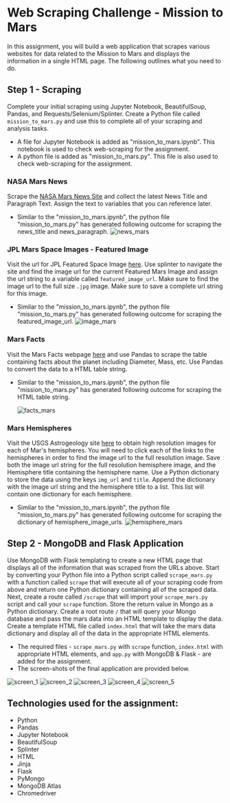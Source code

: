 # **Web Scraping Challenge - Mission to Mars**

In this assignment, you will build a web application that scrapes various websites for data related to the Mission to Mars and displays the information in a single HTML page. The following outlines what you need to do.

## Step 1 - Scraping

Complete your initial scraping using Jupyter Notebook, BeautifulSoup, Pandas, and Requests/Selenium/Splinter. Create a Python file called `mission_to_mars.py` and use this to complete all of your scraping and analysis tasks. 
* A file for Jupyter Notebook is added as "mission_to_mars.ipynb". This notebook is used to check web-scraping for the assignment.
* A python file is added as "mission_to_mars.py". This file is also used to check web-scraping for the assignment.

### NASA Mars News

Scrape the [NASA Mars News Site](https://mars.nasa.gov/news/) and collect the latest News Title and Paragraph Text. Assign the text to variables that you can reference later.
* Similar to the "mission_to_mars.ipynb", the python file "mission_to_mars.py" has generated following outcome for scraping the news_title and news_paragraph.
![news_mars](ScreenShots/news_py.PNG)

### JPL Mars Space Images - Featured Image

Visit the url for JPL Featured Space Image [here](https://www.jpl.nasa.gov/spaceimages/?search=&category=Mars). Use splinter to navigate the site and find the image url for the current Featured Mars Image and assign the url string to a variable called `featured_image_url`. Make sure to find the image url to the full size `.jpg` image. Make sure to save a complete url string for this image.
* Similar to the "mission_to_mars.ipynb", the python file "mission_to_mars.py" has generated following outcome for scraping the featured_image_url.
![image_mars](ScreenShots/image_py.PNG)

### Mars Facts

Visit the Mars Facts webpage [here](https://space-facts.com/mars/) and use Pandas to scrape the table containing facts about the planet including Diameter, Mass, etc. Use Pandas to convert the data to a HTML table string.
* Similar to the "mission_to_mars.ipynb", the python file "mission_to_mars.py" has generated following outcome for scraping the HTML table string.

    ![facts_mars](ScreenShots/pandas_html_py.PNG)

### Mars Hemispheres

Visit the USGS Astrogeology site [here](https://astrogeology.usgs.gov/search/results?q=hemisphere+enhanced&k1=target&v1=Mars) to obtain high resolution images for each of Mar's hemispheres. You will need to click each of the links to the hemispheres in order to find the image url to the full resolution image. Save both the image url string for the full resolution hemisphere image, and the Hemisphere title containing the hemisphere name. Use a Python dictionary to store the data using the keys `img_url` and `title`. Append the dictionary with the image url string and the hemisphere title to a list. This list will contain one dictionary for each hemisphere.
* Similar to the "mission_to_mars.ipynb", the python file "mission_to_mars.py" has generated following outcome for scraping the dictionary of hemisphere_image_urls.
![hemisphere_mars](ScreenShots/hemisphere_dict_py.PNG)

## Step 2 - MongoDB and Flask Application

Use MongoDB with Flask templating to create a new HTML page that displays all of the information that was scraped from the URLs above. Start by converting your Python file into a Python script called `scrape_mars.py` with a function called `scrape` that will execute all of your scraping code from above and return one Python dictionary containing all of the scraped data. Next, create a route called `/scrape` that will import your `scrape_mars.py` script and call your `scrape` function. Store the return value in Mongo as a Python dictionary. Create a root route `/` that will query your Mongo database and pass the mars data into an HTML template to display the data. Create a template HTML file called `index.html` that will take the mars data dictionary and display all of the data in the appropriate HTML elements. 
* The required files - `scrape_mars.py` with `scrape` function, `index.html` with appropriate HTML elements, and `app.py` with MongoDB & Flask - are added for the assignment.
* The screen-shots of the final application are provided below.

![screen_1](ScreenShots/screen_1.png)
![screen_2](ScreenShots/sabrina_screen2.PNG)
![screen_3](ScreenShots/sabrina_screen3.PNG)
![screen_4](ScreenShots/sabrina_screen4.PNG)
![screen_5](ScreenShots/sabrina_screen5.PNG)

## Technologies used for the assignment:
* Python
* Pandas
* Jupyter Notebook
* BeautifulSoup
* Splinter
* HTML
* Jinja
* Flask
* PyMongo
* MongoDB Atlas
* Chromedriver 









